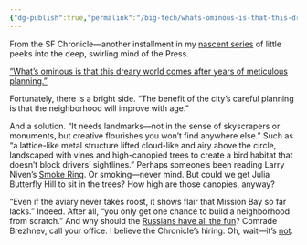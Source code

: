 ```yaml
---
{"dg-publish":true,"permalink":"/big-tech/whats-ominous-is-that-this-dreary-world-comes-after-years-of-meticulous-planning/","tags":["Yarvin"],"noteIcon":""}
---
```



From the SF Chronicle—another installment in my [nascent series](https://www.unqualified-reservations.org/2007/04/improper-political-influence-over/) of little peeks into the deep, swirling mind of the Press.

[“What’s ominous is that this dreary world comes after years of meticulous planning.”](http://sfgate.com/cgi-bin/article.cgi?f=/c/a/2007/05/08/MISSIONBAY.TMP)

Fortunately, there is a bright side. “The benefit of the city’s careful planning is that the neighborhood will improve with age.”

And a solution. “It needs landmarks—not in the sense of skyscrapers or monuments, but creative flourishes you won’t find anywhere else.” Such as “a lattice-like metal structure lifted cloud-like and airy above the circle, landscaped with vines and high-canopied trees to create a bird habitat that doesn’t block drivers’ sightlines.” Perhaps someone’s been reading Larry Niven’s [Smoke Ring](https://www.amazon.com/Smoke-Ring-Larry-Niven/dp/0345302575). Or smoking—never mind. But could we get Julia Butterfly Hill to sit in the trees? How high are those canopies, anyway?

“Even if the aviary never takes roost, it shows flair that Mission Bay so far lacks.” Indeed. After all, “you only get one chance to build a neighborhood from scratch.” And why should the [Russians have all the fun](http://www.fff.org/freedom/0201e.asp)? Comrade Brezhnev, call your office. I believe the Chronicle’s hiring. Oh, wait—it’s [not](http://www.sfbg.com/blogs/gsf/2007/03/more_layoffs_at_the_chronicle.html).